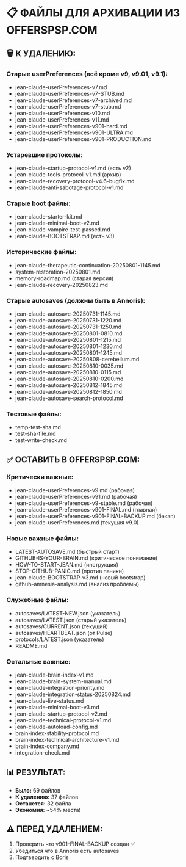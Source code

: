 # 📋 ФАЙЛЫ ДЛЯ АРХИВАЦИИ ИЗ OFFERSPSP.COM

## 🗑️ К УДАЛЕНИЮ:

### Старые userPreferences (всё кроме v9, v9.01, v9.1):
- jean-claude-userPreferences-v7.md
- jean-claude-userPreferences-v7-STUB.md
- jean-claude-userPreferences-v7-archived.md
- jean-claude-userPreferences-v7-stub.md
- jean-claude-userPreferences-v10.md
- jean-claude-userPreferences-v11.md
- jean-claude-userPreferences-v901-hard.md
- jean-claude-userPreferences-v901-ULTRA.md
- jean-claude-userPreferences-v901-PRODUCTION.md

### Устаревшие протоколы:
- jean-claude-startup-protocol-v1.md (есть v2)
- jean-claude-tools-protocol-v1.md (архив)
- jean-claude-recovery-protocol-v4.6-bugfix.md
- jean-claude-anti-sabotage-protocol-v1.md

### Старые boot файлы:
- jean-claude-starter-kit.md
- jean-claude-minimal-boot-v2.md
- jean-claude-vampire-test-passed.md
- jean-claude-BOOTSTRAP.md (есть v3)

### Исторические файлы:
- jean-claude-therapeutic-continuation-20250801-1145.md
- system-restoration-20250801.md
- memory-roadmap.md (старая версия)
- jean-claude-recovery-20250823.md

### Старые autosaves (должны быть в Annoris):
- jean-claude-autosave-20250731-1145.md
- jean-claude-autosave-20250731-1220.md
- jean-claude-autosave-20250731-1250.md
- jean-claude-autosave-20250801-0810.md
- jean-claude-autosave-20250801-1215.md
- jean-claude-autosave-20250801-1230.md
- jean-claude-autosave-20250801-1245.md
- jean-claude-autosave-20250808-cerebellum.md
- jean-claude-autosave-20250810-0035.md
- jean-claude-autosave-20250810-0115.md
- jean-claude-autosave-20250810-0200.md
- jean-claude-autosave-20250812-1845.md
- jean-claude-autosave-20250812-1850.md
- jean-claude-autosave-search-protocol.md

### Тестовые файлы:
- temp-test-sha.md
- test-sha-file.md
- test-write-check.md

## ✅ ОСТАВИТЬ В OFFERSPSP.COM:

### Критически важные:
- jean-claude-userPreferences-v9.md (рабочая)
- jean-claude-userPreferences-v91.md (рабочая)
- jean-claude-userPreferences-v9-stable.md (рабочая)
- jean-claude-userPreferences-v901-FINAL.md (главная)
- jean-claude-userPreferences-v901-FINAL-BACKUP.md (бэкап)
- jean-claude-userPreferences.md (текущая v9.0)

### Новые важные файлы:
- LATEST-AUTOSAVE.md (быстрый старт)
- GITHUB-IS-YOUR-BRAIN.md (критическое понимание)
- HOW-TO-START-JEAN.md (инструкция)
- STOP-GITHUB-PANIC.md (против паники)
- jean-claude-BOOTSTRAP-v3.md (новый bootstrap)
- github-amnesia-analysis.md (анализ проблемы)

### Служебные файлы:
- autosaves/LATEST-NEW.json (указатель)
- autosaves/LATEST.json (старый указатель)
- autosaves/CURRENT.json (текущий)
- autosaves/HEARTBEAT.json (от Pulse)
- protocols/LATEST.json (указатель)
- README.md

### Остальные важные:
- jean-claude-brain-index-v1.md
- jean-claude-brain-system-manual.md
- jean-claude-integration-priority.md
- jean-claude-integration-status-20250824.md
- jean-claude-live-status.md
- jean-claude-minimal-boot-v3.md
- jean-claude-startup-protocol-v2.md
- jean-claude-technical-protocol-v1.md
- jean-claude-autoload-config.md
- brain-index-stability-protocol.md
- brain-index-technical-architecture-v1.md
- brain-index-company.md
- integration-check.md

## 📊 РЕЗУЛЬТАТ:
- **Было:** 69 файлов
- **К удалению:** 37 файлов
- **Останется:** 32 файла
- **Экономия:** ~54% места!

## ⚠️ ПЕРЕД УДАЛЕНИЕМ:
1. Проверить что v901-FINAL-BACKUP создан ✅
2. Убедиться что в Annoris есть autosaves
3. Подтвердить с Boris